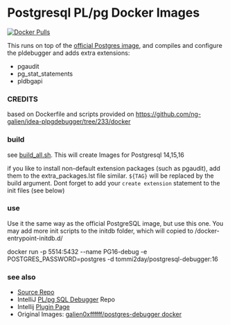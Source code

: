 # Postgresql PL/pg Docker Images

[![Docker Pulls](https://img.shields.io/docker/pulls/tommi2day/postgresql-debugger.svg)](https://hub.docker.com/r/tommi2day/postgresql-debugger/)

This runs on top of the [official Postgres image](https://hub.docker.com/_/postgres), and compiles and configure the pldebugger and adds extra extensions: 
- pgaudit
- pg_stat_statements
- pldbgapi

### CREDITS
based on Dockerfile and scripts provided on https://github.com/ng-galien/idea-plpgdebugger/tree/233/docker

### build
see [build_all.sh](build_all.sh). This will create Images for Postgresql 14,15,16

if you like to install non-default extension packages (such as pgaudit), add them to the extra_packages.lst file similar. `${TAG}` will be replaced by the build argument. Dont forget to add your `create extension` statement to the init files (see below)


### use
Use it the same way as the official PostgreSQL image, but use this one. You may add more init scripts to the initdb folder, which will copied to /docker-entrypoint-initdb.d/

docker run -p 5514:5432 --name PG16-debug -e POSTGRES_PASSWORD=postgres -d tommi2day/postgresql-debugger:16

### see also 
- [Source Repo](https://github.com/tommi2day/postgresql-debugger)
- IntelliJ [PL/pg SQL Debugger](https://github.com/ng-galien/idea-plpgdebugger) Repo
- Intellij [Plugin Page](https://plugins.jetbrains.com/plugin/18419-postgresql-debugger)
- Original Images: [galien0xffffff/postgres-debugger docker](https://hub.docker.com/repository/docker/galien0xffffff/postgres-debugger)
